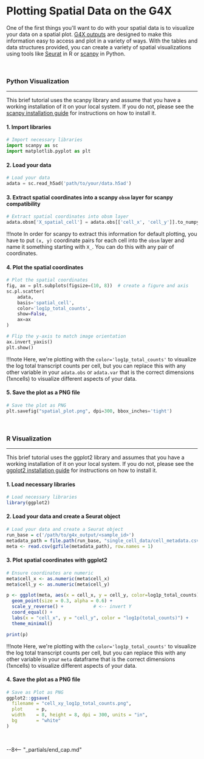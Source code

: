 <br>

# Plotting Spatial Data on the G4X

One of the first things you'll want to do with your spatial data is to visualize your data on a spatial plot. [G4X outputs](../g4x_data/g4x_output.md) are designed to make this information easy to access and plot in a variety of ways. With the tables and data structures provided, you can create a variety of spatial visualizations using tools like [Seurat](https://satijalab.org/seurat/articles/install_v5.html) in R or [scanpy](https://scanpy.readthedocs.io/en/stable/index.html) in Python.

<br>

### Python Visualization
---

This brief tutorial uses the scanpy library and assume that you have a working installation of it on your local system. If you do not, please see the [scanpy installation guide](https://scanpy.readthedocs.io/en/stable/getting_started/installation.html) for instructions on how to install it.


#### 1. Import libraries

```python
# Import necessary libraries
import scanpy as sc
import matplotlib.pyplot as plt
```

#### 2. Load your data

```python
# Load your data
adata = sc.read_h5ad('path/to/your/data.h5ad')
```

#### 3. Extract spatial coordinates into a scanpy `obsm` layer for scanpy compatibility

```python
# Extract spatial coordinates into obsm layer
adata.obsm['X_spatial_cell'] = adata.obs[['cell_x', 'cell_y']].to_numpy()
```
!!!note
    In order for scanpy to extract this information for default plotting, you have to put `(x, y)` coordinate pairs for each cell into the `obsm` layer and name it something starting with `X_`. You can do this with any pair of coordinates.

#### 4. Plot the spatial coordinates

```python
# Plot the spatial coordinates
fig, ax = plt.subplots(figsize=(10, 8))  # create a figure and axis
sc.pl.scatter(
    adata,
    basis='spatial_cell',
    color='log1p_total_counts',
    show=False,
    ax=ax
)

# Flip the y-axis to match image orientation
ax.invert_yaxis()
plt.show()
```

!!!note
    Here, we're plotting with the `color='log1p_total_counts'` to visualize the log total transcript counts per cell, but you can replace this with any other variable in your `adata.obs` or `adata.var` that is the correct dimensions (1xncells) to visualize different aspects of your data.

#### 5. Save the plot as a PNG file

```python
# Save the plot as PNG
plt.savefig("spatial_plot.png", dpi=300, bbox_inches='tight')
```

<br>

### R Visualization
---

This brief tutorial uses the ggplot2 library and assumes that you have a working installation of it on your local system. If you do not, please see the [ggplot2 installation guide](https://ggplot2.tidyverse.org) for instructions on how to install it.

#### 1. Load necessary libraries

```R
# Load necessary libraries
library(ggplot2)
``` 

#### 2. Load your data and create a Seurat object

```R
# Load your data and create a Seurat object
run_base = c('/path/to/g4x_output/<sample_id>')
metadata_path = file.path(run_base, "single_cell_data/cell_metadata.csv.gz")
meta <- read.csv(gzfile(metadata_path), row.names = 1)
```

#### 3. Plot spatial coordinates with ggplot2

```R
# Ensure coordinates are numeric
meta$cell_x <- as.numeric(meta$cell_x)
meta$cell_y <- as.numeric(meta$cell_y)

p <- ggplot(meta, aes(x = cell_x, y = cell_y, color=log1p_total_counts)) +
  geom_point(size = 0.3, alpha = 0.6) +
  scale_y_reverse() +           # <-- invert Y
  coord_equal() +
  labs(x = "cell_x", y = "cell_y", color = "log1p(total_counts)") +
  theme_minimal()

print(p)
```
!!!note
    Here, we're plotting with the `color='log1p_total_counts'` to visualize the log total transcript counts per cell, but you can replace this with any other variable in your `meta` dataframe that is the correct dimensions (1xncells) to visualize different aspects of your data.


#### 4. Save the plot as a PNG file

```R
# Save as Plot as PNG
ggplot2::ggsave(
  filename = "cell_xy_log1p_total_counts.png",
  plot     = p,
  width    = 8, height = 8, dpi = 300, units = "in",
  bg       = "white"   
)
```
<br>

 --8<-- "_partials/end_cap.md"
